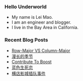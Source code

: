 ### Hello Underworld

- My name is Lei Mao.
- I am an engineer and blogger.
- I live in the Bay Area in California.


### Recent Blog Posts

<!-- BLOG-POST-LIST:START -->
- [Row-Major VS Column-Major](https://leimao.github.io/blog/Row-Major-VS-Column-Major/)
- [漫长的季节](https://leimao.github.io/essay/%E6%BC%AB%E9%95%BF%E7%9A%84%E5%AD%A3%E8%8A%82/)
- [Contribute To Boost](https://leimao.github.io/blog/Contribute-To-Boost/)
- [蓝色生死恋](https://leimao.github.io/essay/%E8%93%9D%E8%89%B2%E7%94%9F%E6%AD%BB%E6%81%8B/)
- [横店影城插队事件](https://leimao.github.io/essay/%E6%A8%AA%E5%BA%97%E5%BD%B1%E5%9F%8E%E6%8F%92%E9%98%9F%E4%BA%8B%E4%BB%B6/)
<!-- BLOG-POST-LIST:END -->
